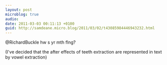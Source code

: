 ```yaml
---
layout: post
microblog: true
audio: 
date: 2011-03-03 00:11:13 +0100
guid: http://samdeane.micro.blog/2011/03/02/t43085984446943232.html
---
```

@RichardBuckle hw s yr mth flng?

(I've decided that the after effects of teeth extraction are represented in text by vowel extraction)
